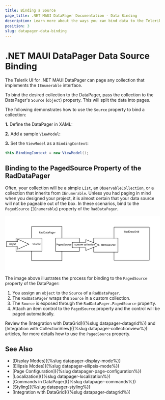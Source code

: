 ```yaml
---
title: Binding a Source
page_title: .NET MAUI DataPager Documentation - Data Binding
description: Learn more about the ways you can bind data to the Telerik UI for .NET MAUI DataPager control.
position: 3
slug: datapager-data-binding
---
```


# .NET MAUI DataPager Data Source Binding

The Telerik UI for .NET MAUI DataPager can page any collection that implements the `IEnumerable` interface. 

To bind the desired collection to the DataPager, pass the collection to the DataPager's `Source` (`object`) property.  This will split the data into pages.

The following demonstrates how to use the `Source` property to bind a collection:

**1.** Define the DataPager in XAML:

<snippet id='datapager-getting-started-xaml' />

**2.** Add a sample `ViewModel`:

<snippet id='datapager-features-viewmodel' />

**3.** Set the `ViewModel` as a `BindingContext`:

```C#
this.BindingContext = new ViewModel();
```

## Binding to the PagedSource Property of the RadDataPager

Often, your collection will be a simple `List`, an `ObservableCollection`, or a collection that inherits from `IEnumerable`. Unless you had paging in mind when you designed your project, it is almost certain that your data source will not be pageable out of the box. In these scenarios, bind to the `PagedSource` (`IEnumerable`) property of the `RadDataPager`.

![DataPager PagedSource](images/datapager-databinding.png)

The image above illustrates the process for binding to the `PagedSource` property of the DataPager:

1. You assign an `object` to the `Source` of a `RadDataPager`.
1. The `RadDataPager` wraps the `Source` in a custom collection.
1. The `Source` is exposed through the `RadDataPager.PagedSource` property.
1. Attach an item control to the `PagedSource` property and the control will be paged automatically.

Review the [Integration with DataGrid]({%slug datapager-datagrid%}) and [Integration with CollectionView]({%slug datapager-collectionview%}) articles, for more details how to use the `PagedSource` property.

## See Also

- [Display Modes]({%slug datapager-display-mode%})
- [Ellipsis Modes]({%slug datapager-ellipsis-mode%})
- [Page Configuration]({%slug datapager-page-configuration%})
- [Localization]({%slug datapager-localization%})
- [Commands in DataPager]({%slug datapager-commands%})
- [Styling]({%slug datapager-styling%})
- [Integration with DataGrid]({%slug datapager-datagrid%})
